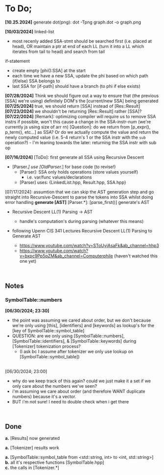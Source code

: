 # **To Do;**
**[10.25.2024]**
generate dot(png): dot -Tpng graph.dot -o graph.png

**[10/03/2024]**
linked-list
- most recenly added SSA-stmt should be searched first (i.e. placed at head), OR maintain a ptr at end of each LL (turn it into a LL which iterates from tail to head) and search from tail

if-statement
- create empty [phi():SSA] at the start
- each time we have a new SSA, update the phi based on which path (if/else) SSA belongs to
- last SSA for [if-path] should have a branch (to phi if else exists)

**[07/28/2024]**
Think we should figure out a way to ensure that (the previous [SSA] we're using) definitely DOM's the [current/new SSA] being generated
**[07/25/2024]**
true, we should return [SSA] instead of [Res::Result]
**[07/23/2024]**
we shouldn't be returning [Res::Result] rather [SSA]?
**[07/22/2024]**
[Remark]: optimizing compiler will require us to remove SSA instrs if possible, won't this cause a change in the SSA-instr-num (we're currently js using size of arr rn)
[Question]: do we return from [p_expr(), p_term(), etc...] as SSA?
    Or do we actually compute the value and return the newly computed value (i.e. 5-4 return's 1 or the SSA instr with the `sub` operation?)
    - I'm leaning towards the later: returning the SSA instr with sub op 

**[07/16/2024]**
[ToDo]: first generate all SSA using Recursive Descent
- [Parser.*] use [OldParser.*] for base code (to revise!)
    - [Parser]: SSA only holds operations (store values yourself)
        - i.e. var/func values/declarations
    - [Parser] uses: {LinkedList.hpp, Result.hpp, SSA.hpp}

[07/17/2024]: assumtion that we can skip the AST generation step and go straight into Recursive-Descent to parse the tokens into SSA whilst doing error handling
**generate [AST]**
[Parser.*]: [parse_first()] generate's AST
- Recursive Descent LL(1) Parsing -> AST
    - handle's computation's during parsing (whatever this means)

- following Upenn CIS 341 Lectures
Recursive Descent LL(1) Parsing to Generate AST
    - https://www.youtube.com/watch?v=SToUyjAsaFk&ab_channel=hhp3
    - https://www.youtube.com/watch?v=bxpc9Pp5pZM&ab_channel=Computerphile
        (haven't watched this one yet)

<br>

## **Notes**
### SymbolTable::numbers

**[06/30/2024; 23:30]**
<br>

- the point was assuming we cared about order, 
    but we don't because we're only using [this], [identifiers] and [keywords] as lookup's for 
        the [key of SymbolTable::symbol_table]
- QUESTION: are we only using [SymbolTable::numbers], [SymbolTable::identifiers], & [SymbolTable::keywords]
    during [Tokenizer] tokenization process? 
    - (I ask bc I assume after tokenizer we only use lookup on [SymbolTable::symbol_table]) <br><br>


[06/30/2024; 23:00]
<br>

- why do we keep track of this again? could we just make it a set if we only care about the numbers we've seen?
- i'm assuming we care about order (and therefore WANT duplicate numbers) because it's a vector.
- BUT i'm not sure! I need to double check when i get there

<br>

## **Done** 
[07/11/2024]: changed
**a.** [Results] now generated

[07/04/2024]: changed 
**a.** [Tokenizer] results work

[06/30/2024]: changed 
**a.** [SymbolTable::symbol_table from <std::string, int> to <int, std::string>] <br>
**b.** all it's respective functions [SymbolTable.hpp] <br>
**c.** the calls in [Tokenizer.*]
